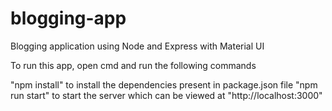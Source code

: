 # blogging-app
Blogging application using Node and Express with Material UI

To run this app, open cmd and run the following commands

"npm install" to install the dependencies present in package.json file
"npm run start" to start the server which can be viewed at "http://localhost:3000"

